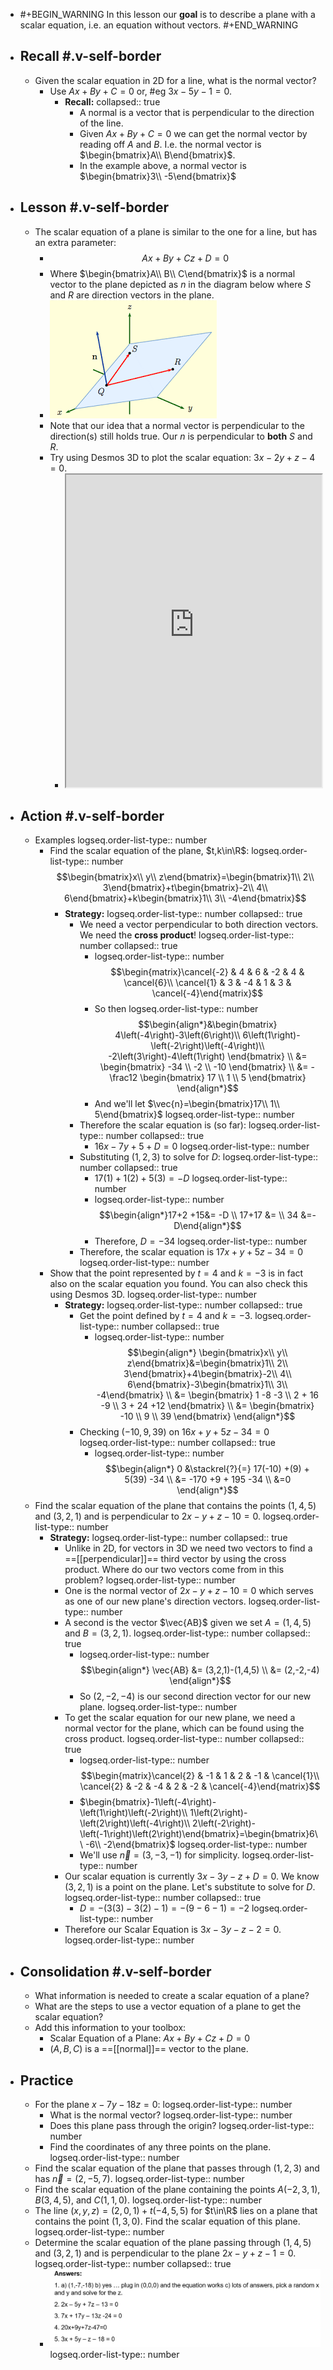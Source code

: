 - #+BEGIN_WARNING
  In this lesson our **goal** is to describe a plane with a scalar equation, i.e. an equation without vectors.
  #+END_WARNING
- ## Recall #.v-self-border
	- Given the scalar equation in 2D for a line, what is the normal vector?
		- Use $Ax+By+C=0$ or, #eg $3x-5y-1=0$.
			- **Recall:**
			  collapsed:: true
				- A normal is a vector that is perpendicular to the direction of the line.
				- Given $Ax+By+C=0$ we can get the normal vector by reading off $A$ and $B$. I.e. the normal vector is $\begin{bmatrix}A\\ B\end{bmatrix}$.
				- In the example above, a normal vector is $\begin{bmatrix}3\\ -5\end{bmatrix}$
- ## Lesson #.v-self-border
	- The scalar equation of a plane is similar to the one for a line, but has an extra parameter:
		- $$Ax+By+Cz+D=0$$
		- Where $\begin{bmatrix}A\\ B\\ C\end{bmatrix}$ is a normal vector to the plane depicted as $n$ in the diagram below where $S$ and $R$ are direction vectors in the plane.
		- ![image.png](../assets/image_1748445121689_0.png)
		- Note that our idea that a normal vector is perpendicular to the direction(s) still holds true. Our $n$ is perpendicular to **both** $S$ and $R$.
		- Try using Desmos 3D to plot the scalar equation:  $3x-2y+z-4=0$.
			- <iframe src="https://www.desmos.com/3d" style="height: 500px; width: 100%;"></iframe>
- ## Action #.v-self-border
	- Examples
	  logseq.order-list-type:: number
		- Find the scalar equation of the plane, $t,k\in\R$:
		  logseq.order-list-type:: number
		  $$\begin{bmatrix}x\\ y\\ z\end{bmatrix}=\begin{bmatrix}1\\ 2\\ 3\end{bmatrix}+t\begin{bmatrix}-2\\ 4\\ 6\end{bmatrix}+k\begin{bmatrix}1\\ 3\\ -4\end{bmatrix}$$
			- **Strategy:**
			  logseq.order-list-type:: number
			  collapsed:: true
				- We need a vector perpendicular to both direction vectors. We need the **cross product**!
				  logseq.order-list-type:: number
				  collapsed:: true
					- logseq.order-list-type:: number
					  $$\begin{matrix}\cancel{-2} & 4 & 6 & -2 & 4 & \cancel{6}\\ \cancel{1} & 3 & -4 & 1 & 3 & \cancel{-4}\end{matrix}$$
					- So then
					  logseq.order-list-type:: number
					  $$\begin{align*}&\begin{bmatrix}
					  4\left(-4\right)-3\left(6\right)\\ 6\left(1\right)-\left(-2\right)\left(-4\right)\\ -2\left(3\right)-4\left(1\right)
					  \end{bmatrix} \\
					  &= \begin{bmatrix}
					  -34 \\ -2 \\ -10
					  \end{bmatrix} \\
					  &= -\frac12 \begin{bmatrix}
					  17 \\ 1 \\ 5
					  \end{bmatrix}
					  \end{align*}$$
					- And we'll let $\vec{n}=\begin{bmatrix}17\\ 1\\ 5\end{bmatrix}$
					  logseq.order-list-type:: number
				- Therefore the scalar equation is (so far):
				  logseq.order-list-type:: number
				  collapsed:: true
					- $16x-7y+5+D=0$
					  logseq.order-list-type:: number
				- Substituting $(1,2,3)$ to solve for $D$:
				  logseq.order-list-type:: number
				  collapsed:: true
					- $17(1)+1(2)+5(3)=-D$
					  logseq.order-list-type:: number
					- logseq.order-list-type:: number
					  $$\begin{align*}17+2 +15&= -D \\ 17+17 &= \\ 34 &=-D\end{align*}$$
					- Therefore, $D=-34$
					  logseq.order-list-type:: number
				- Therefore, the scalar equation is $17x+y+5z-34=0$
				  logseq.order-list-type:: number
		- Show that the point represented by $t=4$ and $k=-3$ is in fact also on the scalar equation you found. You can also check this using Desmos 3D.
		  logseq.order-list-type:: number
			- **Strategy:**
			  logseq.order-list-type:: number
			  collapsed:: true
				- Get the point defined by $t=4$ and $k=-3$.
				  logseq.order-list-type:: number
				  collapsed:: true
					- logseq.order-list-type:: number
					  $$\begin{align*}
					  \begin{bmatrix}x\\ y\\ z\end{bmatrix}&=\begin{bmatrix}1\\ 2\\ 3\end{bmatrix}+4\begin{bmatrix}-2\\ 4\\ 6\end{bmatrix}-3\begin{bmatrix}1\\ 3\\ -4\end{bmatrix} \\
					  &= \begin{bmatrix}
					  1 -8 -3 \\ 2 + 16 -9 \\ 3 + 24 +12
					  \end{bmatrix} \\
					  &= \begin{bmatrix}
					  -10 \\  9 \\ 39
					  \end{bmatrix}
					  \end{align*}$$
				- Checking $(-10,9,39)$ on $16x+y+5z-34=0$
				  logseq.order-list-type:: number
				  collapsed:: true
					- logseq.order-list-type:: number
					  $$\begin{align*}
					  0 &\stackrel{?}{=} 17(-10) +(9) + 5(39) -34 \\
					  &= -170 +9 + 195 -34 \\
					  &=0
					  \end{align*}$$
	- Find the scalar equation of the plane that contains the points $(1,4,5)$ and $(3, 2, 1)$ and is perpendicular to $2x-y+z-10=0$.
	  logseq.order-list-type:: number
		- **Strategy:**
		  logseq.order-list-type:: number
		  collapsed:: true
			- Unlike in 2D, for vectors in 3D we need two vectors to find a ==[[perpendicular]]== third vector by using the cross product. Where do our two vectors come from in this problem?
			  logseq.order-list-type:: number
			- One is the normal vector of $2x-y+z-10=0$ which serves as one of our new plane's direction vectors.
			  logseq.order-list-type:: number
			- A second is the vector $\vec{AB}$ given we set $A=(1,4,5)$ and $B=(3,2,1)$.
			  logseq.order-list-type:: number
			  collapsed:: true
				- logseq.order-list-type:: number
				  $$\begin{align*}
				  \vec{AB} &= (3,2,1)-(1,4,5) \\
				  &= (2,-2,-4)
				  \end{align*}$$
				- So $(2,-2,-4)$ is our second direction vector for our new plane.
				  logseq.order-list-type:: number
			- To get the scalar equation for our new plane, we need a normal vector for the plane, which can be found using the cross product.
			  logseq.order-list-type:: number
			  collapsed:: true
				- logseq.order-list-type:: number
				  $$\begin{matrix}\cancel{2} & -1 & 1 & 2 & -1 & \cancel{1}\\ 
				  \cancel{2} & -2 & -4 & 2 & -2 & \cancel{-4}\end{matrix}$$
				- $\begin{bmatrix}-1\left(-4\right)-\left(1\right)\left(-2\right)\\ 1\left(2\right)-\left(2\right)\left(-4\right)\\ 2\left(-2\right)-\left(-1\right)\left(2\right)\end{bmatrix}=\begin{bmatrix}6\\ -6\\ -2\end{bmatrix}$
				  logseq.order-list-type:: number
				- We'll use $\vec{n}=(3,-3,-1)$ for simplicity.
				  logseq.order-list-type:: number
			- Our scalar equation is currently $3x-3y-z+D=0$. We know $(3,2,1)$ is a point on the plane. Let's substitute to solve for $D$.
			  logseq.order-list-type:: number
			  collapsed:: true
				- $D=-(3(3)-3(2)-1)=-(9-6-1)=-2$
				  logseq.order-list-type:: number
			- Therefore our Scalar Equation is $3x-3y-z-2=0$.
			  logseq.order-list-type:: number
- ## Consolidation #.v-self-border
	- What information is needed to create a scalar equation of a plane?
	- What are the steps to use a vector equation of a plane to get the scalar equation?
	- Add this information to your toolbox:
		- Scalar Equation of a Plane:  $Ax+By+Cz+D=0$
		- $(A,B,C)$ is a ==[[normal]]== vector to the plane.
- ## Practice
	- For the plane $x-7y-18z=0$:
	  logseq.order-list-type:: number
		- What is the normal vector?
		  logseq.order-list-type:: number
		- Does this plane pass through the origin?
		  logseq.order-list-type:: number
		- Find the coordinates of any three points on the plane.
		  logseq.order-list-type:: number
	- Find the scalar equation of the plane that passes through $(1,2,3)$ and has $\vec{n}=(2,-5,7)$.
	  logseq.order-list-type:: number
	- Find the scalar equation of the plane containing the points $A(-2,3,1)$, $B(3,4,5)$, and $C(1,1,0)$.
	  logseq.order-list-type:: number
	- The line $(x,y,z) = (2,0,1)+t(-4,5,5)$ for $t\in\R$ lies on a plane that contains the point $(1,3,0)$. Find the scalar equation of this plane.
	  logseq.order-list-type:: number
	- Determine the scalar equation of the plane passing through $(1,4,5)$ and $(3,2,1)$ and is perpendicular to the plane $2x-y+z-1=0$.
	  logseq.order-list-type:: number
	  collapsed:: true
		- ![image.png](../assets/image_1748457342973_0.png)
		  logseq.order-list-type:: number